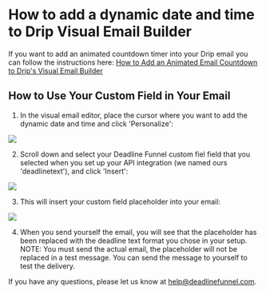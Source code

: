 # How to add a dynamic date and time to Drip Visual Email Builder

If you want to add an animated countdown timer into your Drip email you can follow the instructions here: [How to Add an Animated Email Countdown to Drip's Visual Email Builder](https://documentation.deadlinefunnel.com/article/565-how-to-add-%20email-countdown-code-to-drip-visual-builder)

## How to Use Your Custom Field in Your Email

1. In the visual email editor, place the cursor where you want to add the dynamic date and time and click 'Personalize':

![](https://s3.amazonaws.com/helpscout.net/docs/assets/53974d6ce4b0c76107b109d1/images/5b31480d0428632c466b4fa2/file-2H8zu4MINU.png)

2. Scroll down and select your Deadline Funnel custom fiel field that you selected when you set up your API integration \(we named ours 'deadlinetext'\), and click 'Insert':

![](https://s3.amazonaws.com/helpscout.net/docs/assets/53974d6ce4b0c76107b109d1/images/5b3148580428632c466b4fa3/file-0tCgc19xdM.png)

3. This will insert your custom field placeholder into your email:

![](https://s3.amazonaws.com/helpscout.net/docs/assets/53974d6ce4b0c76107b109d1/images/5b3148860428632c466b4fa6/file-96X8bLeUNN.png)

4. When you send yourself the email, you will see that the placeholder has been replaced with the deadline text format you chose in your setup. NOTE: You must send the actual email, the placeholder will not be replaced in a test message. You can send the message to yourself to test the delivery.

If you have any questions, please let us know at [help@deadlinefunnel.com](mailto:mailto:help@deadlinefunnel.com).

